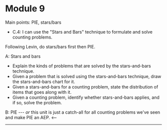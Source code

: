 # Module 9

Main points: PIE, stars/bars

-   C.4: I can use the "Stars and Bars" technique to formulate and solve counting problems.

Following Levin, do stars/bars first then PIE. 

A: Stars and bars

- Explain the kinds of problems that are solved by the stars-and-bars technique. 
- Given a problem that is solved using the stars-and-bars technique, draw the stars-and-bars chart for it. 
- Given a stars-and-bars for a counting problem, state the distribution of items that goes along with it. 
- Given a counting problem, identify whether stars-and-bars applies, and if so, solve the problem. 


B: PIE --- *or* this unit is just a catch-all for all counting problems we've seen and make PIE an AEP. <-- 

--------





<!--stackedit_data:
eyJoaXN0b3J5IjpbMTM0MzE3ODM0NywtMTA4NTI4MjA5NSwtMT
M5NzgxMzMwM119
-->
